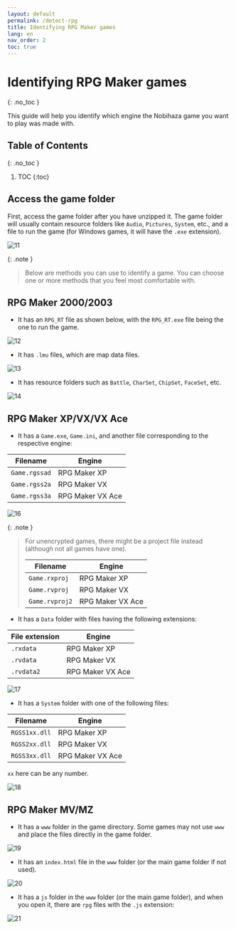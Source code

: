```yaml
---
layout: default
permalink: /detect-rpg
title: Identifying RPG Maker games
lang: en
nav_order: 2
toc: true
---
```


# Identifying RPG Maker games
{: .no_toc }

This guide will help you identify which engine the Nobihaza game you want to play was made with.

## Table of Contents
{: .no_toc }

1. TOC
{:toc}

## Access the game folder

First, access the game folder after you have unzipped it. The game folder will usually contain resource folders like `Audio`, `Pictures`, `System`, etc., and a file to run the game (for Windows games, it will have the `.exe` extension).

![11](images/image-10.png)

{: .note }
> Below are methods you can use to identify a game. You can choose one or more methods that you feel most comfortable with.

## RPG Maker 2000/2003

* It has an `RPG_RT` file as shown below, with the `RPG_RT.exe` file being the one to run the game.

![12](images/image-11.png)

* It has `.lmu` files, which are map data files.

![13](images/image-12.png)

* It has resource folders such as `Battle`, `CharSet`, `ChipSet`, `FaceSet`, etc.

![14](images/image-13.png)

## RPG Maker XP/VX/VX Ace

* It has a `Game.exe`, `Game.ini`, and another file corresponding to the respective engine:

| Filename | Engine |
| --- | --- |
| `Game.rgssad` | RPG Maker XP |
| `Game.rgss2a` | RPG Maker VX |
| `Game.rgss3a` | RPG Maker VX Ace |

![16](images/image-15.png)

{: .note }
> For unencrypted games, there might be a project file instead (although not all games have one).
>
> | Filename | Engine |
> | --- | --- |
> | `Game.rxproj` | RPG Maker XP |
> | `Game.rvproj` | RPG Maker VX |
> | `Game.rvproj2` | RPG Maker VX Ace |

* It has a `Data` folder with files having the following extensions:

| File extension | Engine |
| --- | --- |
| `.rxdata` | RPG Maker XP |
| `.rvdata` | RPG Maker VX |
| `.rvdata2` | RPG Maker VX Ace |

![17](images/image-16.png)

* It has a `System` folder with one of the following files:

| Filename | Engine |
| --- | --- |
| `RGSS1xx.dll` | RPG Maker XP |
| `RGSS2xx.dll` | RPG Maker VX |
| `RGSS3xx.dll` | RPG Maker VX Ace |

`xx` here can be any number.

![18](images/image-17.png)

## RPG Maker MV/MZ

* It has a `www` folder in the game directory. Some games may not use `www` and place the files directly in the game folder.

![19](images/image-18.png)

* It has an `index.html` file in the `www` folder (or the main game folder if not used).

![20](images/image-19.png)

* It has a `js` folder in the `www` folder (or the main game folder), and when you open it, there are `rpg` files with the `.js` extension:

![21](images/image-20.png)